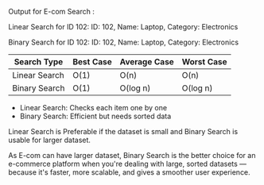 Output for E-com Search :

Linear Search for ID 102:
ID: 102, Name: Laptop, Category: Electronics

Binary Search for ID 102:
ID: 102, Name: Laptop, Category: Electronics


| Search Type     | Best Case | Average Case | Worst Case |
|-----------------|-----------|--------------|------------|
| Linear Search   | O(1)      | O(n)         | O(n)       |
| Binary Search   | O(1)      | O(log n)     | O(log n)   |

- Linear Search: Checks each item one by one
- Binary Search: Efficient but needs sorted data

Linear Search is Preferable if the dataset is small and Binary Search is usable for larger dataset.

As E-com can have larger dataset, Binary Search is the better choice for an e-commerce platform when you're dealing with large, sorted datasets — because it's faster, more scalable, and gives a smoother user experience.